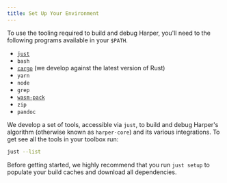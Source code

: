 ```yaml
---
title: Set Up Your Environment
---
```


To use the tooling required to build and debug Harper, you'll need to the following programs available in your `$PATH`.

- [`just`](https://github.com/casey/just)
- `bash`
- [`cargo`](https://www.rust-lang.org/) (we develop against the latest version of Rust)
- `yarn`
- `node`
- `grep`
- [`wasm-pack`](https://rustwasm.github.io/wasm-pack/installer/)
- `zip`
- `pandoc`

We develop a set of tools, accessible via `just`, to build and debug Harper's algorithm (otherwise known as `harper-core`) and its various integrations.
To get see all the tools in your toolbox run:

```bash
just --list
```

Before getting started, we highly recommend that you run `just setup` to populate your build caches and download all dependencies.
